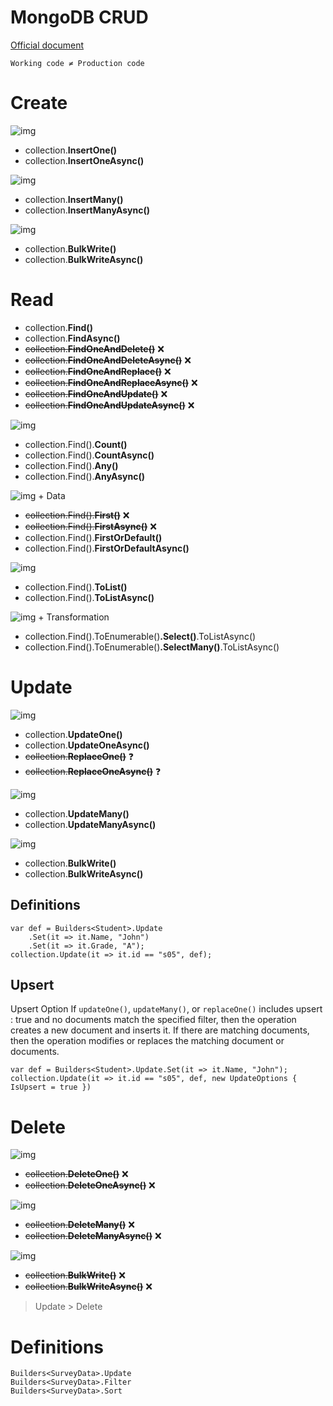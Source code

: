 # MongoDB CRUD

[Official document](https://docs.mongodb.com/manual/core/crud)

```
Working code ≠ Production code
```

# Create
![img](assets/single-user.JPG)
* collection.**InsertOne()**
* collection.**InsertOneAsync()**

![img](assets/multi-users.JPG)
* collection.**InsertMany()**
* collection.**InsertManyAsync()**

![img](assets/group-users.png)
* collection.**BulkWrite()**
* collection.**BulkWriteAsync()**

# Read
* collection.**Find()**
* collection.**FindAsync()**
* ~~collection.**FindOneAndDelete()**~~ ❌
* ~~collection.**FindOneAndDeleteAsync()**~~ ❌
* ~~collection.**FindOneAndReplace()**~~ ❌
* ~~collection.**FindOneAndReplaceAsync()**~~ ❌
* ~~collection.**FindOneAndUpdate()**~~ ❌
* ~~collection.**FindOneAndUpdateAsync()**~~ ❌

![img](assets/single-user.JPG)
* collection.Find().**Count()**
* collection.Find().**CountAsync()**
* collection.Find().**Any()**
* collection.Find().**AnyAsync()**

![img](assets/single-user.JPG) + Data
* ~~collection.Find().**First()**~~ ❌
* ~~collection.Find().**FirstAsync()**~~ ❌
* collection.Find().**FirstOrDefault()**
* collection.Find().**FirstOrDefaultAsync()**

![img](assets/multi-users.JPG)
* collection.Find().**ToList()**
* collection.Find().**ToListAsync()**

![img](assets/multi-users.JPG) + Transformation
* collection.Find().ToEnumerable()**.Select()**.ToListAsync()
* collection.Find().ToEnumerable()**.SelectMany()**.ToListAsync()

# Update
![img](assets/single-user.JPG)
* collection.**UpdateOne()**
* collection.**UpdateOneAsync()**
* ~~collection.**ReplaceOne()**~~ ❓
* ~~collection.**ReplaceOneAsync()**~~ ❓

![img](assets/multi-users.JPG)
* collection.**UpdateMany()**
* collection.**UpdateManyAsync()**

![img](assets/group-users.png)
* collection.**BulkWrite()**
* collection.**BulkWriteAsync()**

## Definitions
```
var def = Builders<Student>.Update
    .Set(it => it.Name, "John")
    .Set(it => it.Grade, "A");  
collection.Update(it => it.id == "s05", def);
```

## Upsert
Upsert Option
If `updateOne()`, `updateMany()`, or `replaceOne()` includes upsert : true and no documents match the specified filter, then the operation creates a new document and inserts it. If there are matching documents, then the operation modifies or replaces the matching document or documents.
```
var def = Builders<Student>.Update.Set(it => it.Name, "John");
collection.Update(it => it.id == "s05", def, new UpdateOptions { IsUpsert = true })
```

# Delete
![img](assets/single-user.JPG)
* ~~collection.**DeleteOne()**~~ ❌
* ~~collection.**DeleteOneAsync()**~~ ❌

![img](assets/multi-users.JPG)
* ~~collection.**DeleteMany()**~~ ❌
* ~~collection.**DeleteManyAsync()**~~ ❌

![img](assets/group-users.png)
* ~~collection.**BulkWrite()**~~ ❌
* ~~collection.**BulkWriteAsync()**~~ ❌

> Update > Delete

# Definitions
```
Builders<SurveyData>.Update  
Builders<SurveyData>.Filter  
Builders<SurveyData>.Sort  
```
